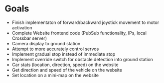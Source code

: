 # Goals
 * Finish implementaton of forward/backward joystick movement to motor activation
 * Complete Website frontend code (PubSub functionality, IPs, local Crossbar server)
 * Camera display to ground station
 * Attempt to more accurately control servos
 * Implement gradual stop instead of immediate stop
 * Implement override switch for obstacle detection into ground station
 * Car stats (location, direction, speed) on the website
 * Get direction and speed of the vehicle on the website
 * Set location on a mini-map on the website